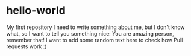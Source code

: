# hello-world
My first repository
I need to write something about me, but I don't know what, so I want to tell you something nice: You are amazing person, remember that!
I want to add some random text here to check how Pull requests work :)
